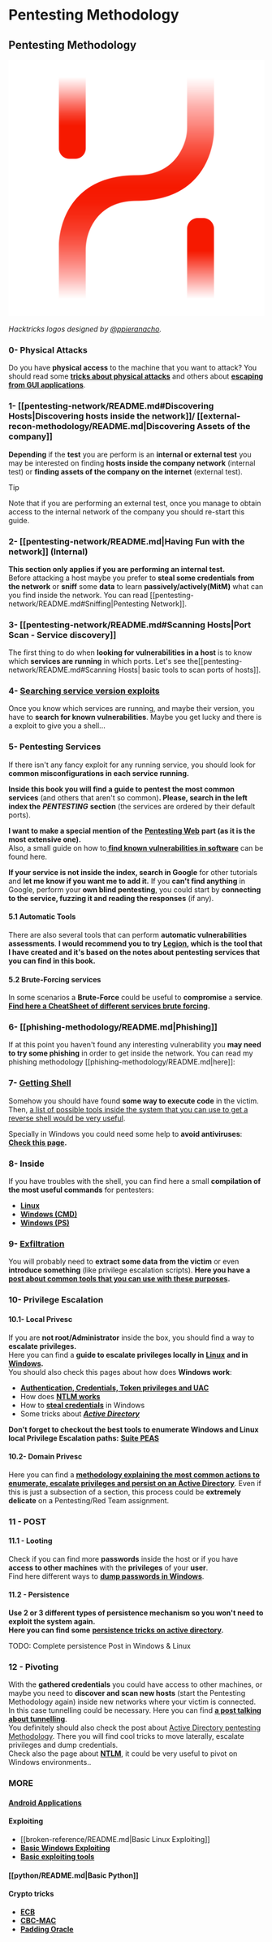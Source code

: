# Pentesting Methodology

## Pentesting Methodology

![](../images/HACKTRICKS-logo.svg)

_Hacktricks logos designed by_ [_@ppieranacho_](https://www.instagram.com/ppieranacho/)_._

### **0- Physical Attacks**

Do you have **physical access** to the machine that you want to attack? You should read some [**tricks about physical attacks**](../hardware-physical-access/physical-attacks.md) and others about [**escaping from GUI applications**](../hardware-physical-access/escaping-from-gui-applications.md).

### 1- [[pentesting-network/README.md#Discovering Hosts|Discovering hosts inside the network]]/ [[external-recon-methodology/README.md|Discovering Assets of the company]]

**Depending** if the **test** you are perform is an **internal or external test** you may be interested on finding **hosts inside the company network** (internal test) or **finding assets of the company on the internet** (external test).

> [!TIP]
> Note that if you are performing an external test, once you manage to obtain access to the internal network of the company you should re-start this guide.

### **2-** [[pentesting-network/README.md|Having Fun with the network]] **(Internal)**

**This section only applies if you are performing an internal test.**\
Before attacking a host maybe you prefer to **steal some credentials** **from the network** or **sniff** some **data** to learn **passively/actively(MitM)** what can you find inside the network. You can read [[pentesting-network/README.md#Sniffing|Pentesting Network]].

### **3-** [[pentesting-network/README.md#Scanning Hosts|Port Scan - Service discovery]]

The first thing to do when **looking for vulnerabilities in a host** is to know which **services are running** in which ports. Let's see the[[pentesting-network/README.md#Scanning Hosts| basic tools to scan ports of hosts]].

### **4-** [Searching service version exploits](../generic-hacking/search-exploits.md)

Once you know which services are running, and maybe their version, you have to **search for known vulnerabilities**. Maybe you get lucky and there is a exploit to give you a shell...

### **5-** Pentesting Services

If there isn't any fancy exploit for any running service, you should look for **common misconfigurations in each service running.**

**Inside this book you will find a guide to pentest the most common services** (and others that aren't so common)**. Please, search in the left index the** _**PENTESTING**_ **section** (the services are ordered by their default ports).

**I want to make a special mention of the** [**Pentesting Web**](../network-services-pentesting/pentesting-web/index.html) **part (as it is the most extensive one).**\
Also, a small guide on how to[ **find known vulnerabilities in software**](../generic-hacking/search-exploits.md) can be found here.

**If your service is not inside the index, search in Google** for other tutorials and **let me know if you want me to add it.** If you **can't find anything** in Google, perform your **own blind pentesting**, you could start by **connecting to the service, fuzzing it and reading the responses** (if any).

#### 5.1 Automatic Tools

There are also several tools that can perform **automatic vulnerabilities assessments**. **I would recommend you to try** [**Legion**](https://github.com/carlospolop/legion)**, which is the tool that I have created and it's based on the notes about pentesting services that you can find in this book.**

#### **5.2 Brute-Forcing services**

In some scenarios a **Brute-Force** could be useful to **compromise** a **service**. [**Find here a CheatSheet of different services brute forcing**](../generic-hacking/brute-force.md)**.**

### 6- [[phishing-methodology/README.md|Phishing]]

If at this point you haven't found any interesting vulnerability you **may need to try some phishing** in order to get inside the network. You can read my phishing methodology [[phishing-methodology/README.md|here]]:

### **7-** [**Getting Shell**](../generic-hacking/reverse-shells/index.html)

Somehow you should have found **some way to execute code** in the victim. Then, [a list of possible tools inside the system that you can use to get a reverse shell would be very useful](../generic-hacking/reverse-shells/index.html).

Specially in Windows you could need some help to **avoid antiviruses**: [**Check this page**](../windows-hardening/av-bypass.md)**.**

### 8- Inside

If you have troubles with the shell, you can find here a small **compilation of the most useful commands** for pentesters:

- [**Linux**](../linux-hardening/useful-linux-commands.md)
- [**Windows (CMD)**](../windows-hardening/basic-cmd-for-pentesters.md)
- [**Windows (PS)**](../windows-hardening/basic-powershell-for-pentesters/index.html)

### **9-** [**Exfiltration**](../generic-hacking/exfiltration.md)

You will probably need to **extract some data from the victim** or even **introduce something** (like privilege escalation scripts). **Here you have a** [**post about common tools that you can use with these purposes**](../generic-hacking/exfiltration.md)**.**

### **10- Privilege Escalation**

#### **10.1- Local Privesc**

If you are **not root/Administrator** inside the box, you should find a way to **escalate privileges.**\
Here you can find a **guide to escalate privileges locally in** [**Linux**](../linux-hardening/privilege-escalation/index.html) **and in** [**Windows**](../windows-hardening/windows-local-privilege-escalation/index.html)**.**\
You should also check this pages about how does **Windows work**:

- [**Authentication, Credentials, Token privileges and UAC**](../windows-hardening/authentication-credentials-uac-and-efs/index.html)
- How does [**NTLM works**](../windows-hardening/ntlm/index.html)
- How to [**steal credentials**](https://github.com/carlospolop/hacktricks/blob/master/generic-methodologies-and-resources/broken-reference/README.md) in Windows
- Some tricks about [_**Active Directory**_](../windows-hardening/active-directory-methodology/index.html)

**Don't forget to checkout the best tools to enumerate Windows and Linux local Privilege Escalation paths:** [**Suite PEAS**](https://github.com/carlospolop/privilege-escalation-awesome-scripts-suite)

#### **10.2- Domain Privesc**

Here you can find a [**methodology explaining the most common actions to enumerate, escalate privileges and persist on an Active Directory**](../windows-hardening/active-directory-methodology/index.html). Even if this is just a subsection of a section, this process could be **extremely delicate** on a Pentesting/Red Team assignment.

### 11 - POST

#### **11**.1 - Looting

Check if you can find more **passwords** inside the host or if you have **access to other machines** with the **privileges** of your **user**.\
Find here different ways to [**dump passwords in Windows**](https://github.com/carlospolop/hacktricks/blob/master/generic-methodologies-and-resources/broken-reference/README.md).

#### 11.2 - Persistence

**Use 2 or 3 different types of persistence mechanism so you won't need to exploit the system again.**\
**Here you can find some** [**persistence tricks on active directory**](../windows-hardening/active-directory-methodology/index.html#persistence)**.**

TODO: Complete persistence Post in Windows & Linux

### 12 - Pivoting

With the **gathered credentials** you could have access to other machines, or maybe you need to **discover and scan new hosts** (start the Pentesting Methodology again) inside new networks where your victim is connected.\
In this case tunnelling could be necessary. Here you can find [**a post talking about tunnelling**](../generic-hacking/tunneling-and-port-forwarding.md).\
You definitely should also check the post about [Active Directory pentesting Methodology](../windows-hardening/active-directory-methodology/index.html). There you will find cool tricks to move laterally, escalate privileges and dump credentials.\
Check also the page about [**NTLM**](../windows-hardening/ntlm/index.html), it could be very useful to pivot on Windows environments..

### MORE

#### [Android Applications](../mobile-pentesting/android-app-pentesting/index.html)

#### **Exploiting**

- [[broken-reference/README.md|Basic Linux Exploiting]]
- [**Basic Windows Exploiting**](../binary-exploitation/windows-exploiting-basic-guide-oscp-lvl.md)
- [**Basic exploiting tools**](../binary-exploitation/basic-stack-binary-exploitation-methodology/tools/index.html)

#### [[python/README.md|Basic Python]]

#### **Crypto tricks**

- [**ECB**](../crypto-and-stego/electronic-code-book-ecb.md)
- [**CBC-MAC**](../crypto-and-stego/cipher-block-chaining-cbc-mac-priv.md)
- [**Padding Oracle**](../crypto-and-stego/padding-oracle-priv.md)

